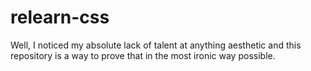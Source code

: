 # relearn-css
Well, I noticed my absolute lack of talent at anything aesthetic and this repository is a way to prove that in the most ironic way possible.

